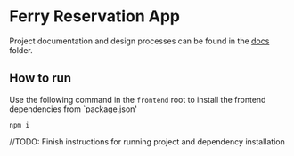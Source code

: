 # Ferry Reservation App

Project documentation and design processes can be found in the [docs](./docs/) folder.

## How to run

Use the following command in the `frontend` root to install the frontend dependencies from `package.json' 

`npm i`

//TODO: Finish instructions for running project and dependency installation
